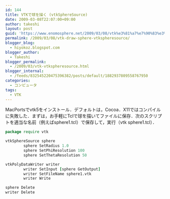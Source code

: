 ```yaml
---
id: 144
title: VTKで球を描く (vtkSphereSource)
date: 2009-03-08T22:07:00+09:00
author: takeshi
layout: post
guid: 'https://www.enomosphere.net/2009/03/08/vtk%e3%81%a7%e7%90%83%e3%82%92%e6%8f%8f%e3%81%8f-vtkspheresource/'
permalink: /2009/03/08/vtk-draw-sphere-vtkspheresource/
blogger_blog:
  - hiyokoz.blogspot.com
blogger_author:
  - Takeshi
blogger_permalink:
  - /2009/03/vtk-vtkspheresource.html
blogger_internal:
  - /feeds/832545220475396382/posts/default/1882937809558767950
categories:
  - コンピュータ
tags:
  - VTK
---
```

MacPortsでvtk5をインストール．デフォルトは，Cocoa．X11ではコンパイルに失敗した．まずは，お手軽にTclで球を描いてファイルに保存．次のスクリプトを適当な名前（例えばsphere1.tcl）で保存して，実行（vtk sphere1.tcl）．

```tcl
package require vtk

vtkSphereSource sphere
        sphere SetRadius 1.0
        sphere SetPhiResolution 100
        sphere SetThetaResolution 50

vtkPolyDataWriter writer
        writer SetInput [sphere GetOutput]
        writer SetFileName sphere1.vtk
        writer Write

sphere Delete
writer Delete
```